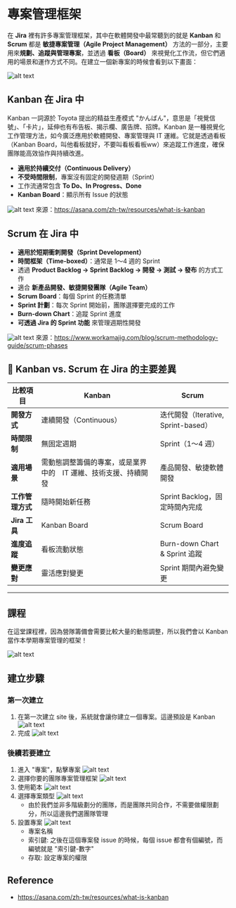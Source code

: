 # 專案管理框架

在 **Jira** 裡有許多專案管理框架，其中在軟體開發中最常聽到的就是 **Kanban** 和 **Scrum** 都是 **敏捷專案管理（Agile Project Management）** 方法的一部分，主要用來**規劃、追蹤與管理專案**，並透過 **看板（Board）** 來視覺化工作流，但它們適用的場景和運作方式不同。在建立一個新專案的時候會看到以下畫面：

![alt text](image.png)

## **Kanban 在 Jira 中**
Kanban 一詞源於 Toyota 提出的精益生產模式 "かんばん"，意思是「視覺信號」、「卡片」，延伸也有布告板、揭示欄、廣告牌、招牌。Kanban 是一種視覺化工作管理方法，如今廣泛應用於軟體開發、專案管理與 IT 運維。它就是透過看板（Kanban Board，叫他看板就好，不要叫看板看板ww）來追蹤工作進度，確保團隊能高效協作與持續改進。

- **適用於持續交付（Continuous Delivery）**  
- **不受時間限制**，專案沒有固定的開發週期（Sprint）  
- 工作流通常包含 **To Do、In Progress、Done**  
- **Kanban Board**：顯示所有 Issue 的狀態  


![alt text](image-2.png)
來源：https://asana.com/zh-tw/resources/what-is-kanban


## **Scrum 在 Jira 中**
- **適用於短期衝刺開發（Sprint Development）**  
- **時間框架（Time-boxed）**：通常是 1～4 週的 Sprint  
- 透過 **Product Backlog → Sprint Backlog → 開發 → 測試 → 發布** 的方式工作  
- 適合 **新產品開發、敏捷開發團隊（Agile Team）**  
- **Scrum Board**：每個 Sprint 的任務清單  
- **Sprint 計劃**：每次 Sprint 開始前，團隊選擇要完成的工作  
- **Burn-down Chart**：追蹤 Sprint 進度  
- **可透過 Jira 的 Sprint 功能** 來管理週期性開發  

![alt text](image-1.png)
來源：https://www.workamajig.com/blog/scrum-methodology-guide/scrum-phases

## **📌 Kanban vs. Scrum 在 Jira 的主要差異**
|  **比較項目**  | **Kanban** | **Scrum** |
|----------------|-----------|-----------|
| **開發方式** | 連續開發（Continuous） | 迭代開發（Iterative, Sprint-based） |
| **時間限制** | 無固定週期 | Sprint（1～4 週） |
| **適用場景** | 需動態調整籌備的專案，或是業界中的　IT 運維、技術支援、持續開發 | 產品開發、敏捷軟體開發 |
| **工作管理方式** | 隨時開始新任務 | Sprint Backlog，固定時間內完成 |
| **Jira 工具** | Kanban Board | Scrum Board |
| **進度追蹤** | 看板流動狀態 | Burn-down Chart & Sprint 追蹤 |
| **變更應對** | 靈活應對變更 | Sprint 期間內避免變更 |

---

## 課程

在這堂課程裡，因為營隊籌備會需要比較大量的動態調整，所以我們會以 Kanban 當作本學期專案管理的框架！

![alt text](image-3.png)

## 建立步驟
### 第一次建立
1. 在第一次建立 site 後，系統就會讓你建立一個專案。這邊預設是 Kanban ![alt text](image-4.png)
2. 完成 ![alt text](image-5.png)

### 後續若要建立
1. 進入 "專案"，點擊專案 ![alt text](image-6.png)
2. 選擇你要的團隊專案管理框架 ![alt text](image-7.png)
3. 使用範本 ![alt text](image-8.png)
4. 選擇專案類型 ![alt text](image-9.png)
    - 由於我們並非多階級劃分的團隊，而是團隊共同合作，不需要做權限劃分，所以這邊我們選團隊管理
5. 設置專案 ![alt text](image-10.png)
    - 專案名稱
    - 索引鍵: 之後在這個專案發 issue 的時候，每個 issue 都會有個編號，而編號就是 "索引鍵-數字"
    - 存取: 設定專案的權限

## Reference
- https://asana.com/zh-tw/resources/what-is-kanban